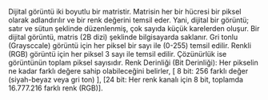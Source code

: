 Dijital görüntü iki boyutlu bir matristir. Matrisin her bir hücresi bir piksel olarak adlandırılır ve bir renk değerini temsil eder. Yani, dijital bir görüntü; satır ve sütun şeklinde düzenlenmiş, çok sayıda küçük karelerden oluşur. Bir dijital görüntü, matris (2B dizi) şeklinde bilgisayarda saklanır. Gri tonlu (Graysccale) görüntü için her piksel bir sayı ile (0-255) temsil edilir. Renkli (RGB) görüntü için her piksel 3 sayı ile temsil edilir. Çözünürlük ise görüntünün toplam piksel sayısıdır. Renk Derinliği (Bit Derinliği): Her pikselin ne kadar farklı değere sahip olabileceğini belirler, [ 8 bit: 256 farklı değer (siyah-beyaz veya gri ton) ], [24 bit: Her renk kanalı için 8 bit, toplamda 16.777.216 farklı renk (RGB)]. 